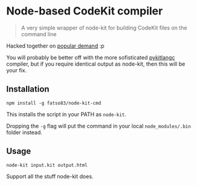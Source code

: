 # Node-based CodeKit compiler
> A very simple wrapper of node-kit for building CodeKit files on the command line

Hacked together on [popular demand](https://github.com/jeremyworboys/node-kit/issues/15) :p

You will probably be better off with the more sofisticated [pykitlangc](https://github.com/gjo/python-codekitlang)
compiler, but if you require identical output as node-kit, then this will be your fix.

## Installation
`npm install -g fatso83/node-kit-cmd`

This installs the script in your PATH as `node-kit`. 

Dropping the `-g` flag will put the command in your local `node_modules/.bin` folder instead.

## Usage
`node-kit input.kit output.html`

Support all the stuff node-kit does.
